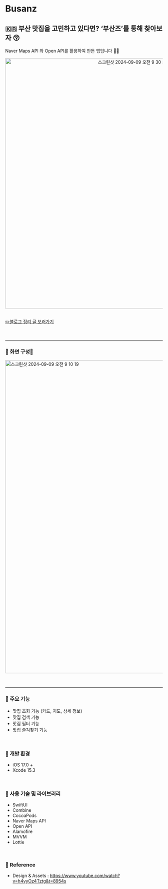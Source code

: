 # Busanz
## 🇰🇷 부산 맛집을 고민하고 있다면? ‘부산즈’를 통해 찾아보자 😚
Naver Maps API 와 Open API를 활용하여 만든 앱입니다 💙💜


<div align="center">
  
  <img width="800" alt="스크린샷 2024-09-09 오전 9 30 35" src="https://github.com/user-attachments/assets/197ddc86-5411-41dd-96ec-a299569062ee">

</div>

<br />

[✏️블로그 정리 글 보러가기](https://emptyhead.oopy.io/459a11ca-04b0-491b-abc8-5c582a1240e1)

<br /><hr />

### 📌 화면 구성📱
<img width="1000" alt="스크린샷 2024-09-09 오전 9 10 19" src="https://github.com/user-attachments/assets/88d0dac4-7b3e-4cd3-a42b-860f12932d80">


<br /><hr />

### 📌 주요 기능
- 맛집 조회 기능 (카드, 지도, 상세 정보)
- 맛집 검색 기능
- 맛집 필터 기능
- 맛집 즐겨찾기 기능

<br />

### 📌 개발 환경
- iOS 17.0 +
- Xcode 15.3

<br />

### 📌 사용 기술 및 라이브러리
- SwiftUI
- Combine
- CocoaPods
- Naver Maps API
- Open API
- Alamofire
- MVVM
- Lottie

<br />

### 📌 Reference
- Design & Assets : https://www.youtube.com/watch?v=h4vyOz4Tztg&t=8954s 
